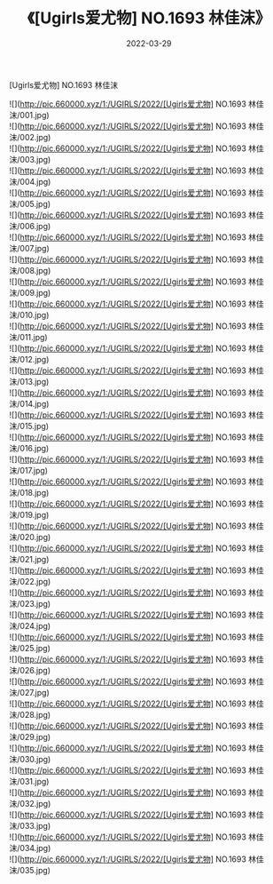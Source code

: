 ﻿---
layout: post
title:  《[Ugirls爱尤物] NO.1693 林佳沫》
date:   2022-03-29
img: http://pic.660000.xyz/1:/UGIRLS/2022/[Ugirls爱尤物] NO.1693 林佳沫/000.jpg
categories: [美女, 清纯, 唯美]
---

[Ugirls爱尤物] NO.1693 林佳沫

 ![](http://pic.660000.xyz/1:/UGIRLS/2022/[Ugirls爱尤物] NO.1693 林佳沫/001.jpg) <br>![](http://pic.660000.xyz/1:/UGIRLS/2022/[Ugirls爱尤物] NO.1693 林佳沫/002.jpg) <br>![](http://pic.660000.xyz/1:/UGIRLS/2022/[Ugirls爱尤物] NO.1693 林佳沫/003.jpg) <br>![](http://pic.660000.xyz/1:/UGIRLS/2022/[Ugirls爱尤物] NO.1693 林佳沫/004.jpg) <br>![](http://pic.660000.xyz/1:/UGIRLS/2022/[Ugirls爱尤物] NO.1693 林佳沫/005.jpg) <br>![](http://pic.660000.xyz/1:/UGIRLS/2022/[Ugirls爱尤物] NO.1693 林佳沫/006.jpg) <br>![](http://pic.660000.xyz/1:/UGIRLS/2022/[Ugirls爱尤物] NO.1693 林佳沫/007.jpg) <br>![](http://pic.660000.xyz/1:/UGIRLS/2022/[Ugirls爱尤物] NO.1693 林佳沫/008.jpg) <br>![](http://pic.660000.xyz/1:/UGIRLS/2022/[Ugirls爱尤物] NO.1693 林佳沫/009.jpg) <br>![](http://pic.660000.xyz/1:/UGIRLS/2022/[Ugirls爱尤物] NO.1693 林佳沫/010.jpg) <br>![](http://pic.660000.xyz/1:/UGIRLS/2022/[Ugirls爱尤物] NO.1693 林佳沫/011.jpg) <br>![](http://pic.660000.xyz/1:/UGIRLS/2022/[Ugirls爱尤物] NO.1693 林佳沫/012.jpg) <br>![](http://pic.660000.xyz/1:/UGIRLS/2022/[Ugirls爱尤物] NO.1693 林佳沫/013.jpg) <br>![](http://pic.660000.xyz/1:/UGIRLS/2022/[Ugirls爱尤物] NO.1693 林佳沫/014.jpg) <br>![](http://pic.660000.xyz/1:/UGIRLS/2022/[Ugirls爱尤物] NO.1693 林佳沫/015.jpg) <br>![](http://pic.660000.xyz/1:/UGIRLS/2022/[Ugirls爱尤物] NO.1693 林佳沫/016.jpg) <br>![](http://pic.660000.xyz/1:/UGIRLS/2022/[Ugirls爱尤物] NO.1693 林佳沫/017.jpg) <br>![](http://pic.660000.xyz/1:/UGIRLS/2022/[Ugirls爱尤物] NO.1693 林佳沫/018.jpg) <br>![](http://pic.660000.xyz/1:/UGIRLS/2022/[Ugirls爱尤物] NO.1693 林佳沫/019.jpg) <br>![](http://pic.660000.xyz/1:/UGIRLS/2022/[Ugirls爱尤物] NO.1693 林佳沫/020.jpg) <br>![](http://pic.660000.xyz/1:/UGIRLS/2022/[Ugirls爱尤物] NO.1693 林佳沫/021.jpg) <br>![](http://pic.660000.xyz/1:/UGIRLS/2022/[Ugirls爱尤物] NO.1693 林佳沫/022.jpg) <br>![](http://pic.660000.xyz/1:/UGIRLS/2022/[Ugirls爱尤物] NO.1693 林佳沫/023.jpg) <br>![](http://pic.660000.xyz/1:/UGIRLS/2022/[Ugirls爱尤物] NO.1693 林佳沫/024.jpg) <br>![](http://pic.660000.xyz/1:/UGIRLS/2022/[Ugirls爱尤物] NO.1693 林佳沫/025.jpg) <br>![](http://pic.660000.xyz/1:/UGIRLS/2022/[Ugirls爱尤物] NO.1693 林佳沫/026.jpg) <br>![](http://pic.660000.xyz/1:/UGIRLS/2022/[Ugirls爱尤物] NO.1693 林佳沫/027.jpg) <br>![](http://pic.660000.xyz/1:/UGIRLS/2022/[Ugirls爱尤物] NO.1693 林佳沫/028.jpg) <br>![](http://pic.660000.xyz/1:/UGIRLS/2022/[Ugirls爱尤物] NO.1693 林佳沫/029.jpg) <br>![](http://pic.660000.xyz/1:/UGIRLS/2022/[Ugirls爱尤物] NO.1693 林佳沫/030.jpg) <br>![](http://pic.660000.xyz/1:/UGIRLS/2022/[Ugirls爱尤物] NO.1693 林佳沫/031.jpg) <br>![](http://pic.660000.xyz/1:/UGIRLS/2022/[Ugirls爱尤物] NO.1693 林佳沫/032.jpg) <br>![](http://pic.660000.xyz/1:/UGIRLS/2022/[Ugirls爱尤物] NO.1693 林佳沫/033.jpg) <br>![](http://pic.660000.xyz/1:/UGIRLS/2022/[Ugirls爱尤物] NO.1693 林佳沫/034.jpg) <br>![](http://pic.660000.xyz/1:/UGIRLS/2022/[Ugirls爱尤物] NO.1693 林佳沫/035.jpg) <br>